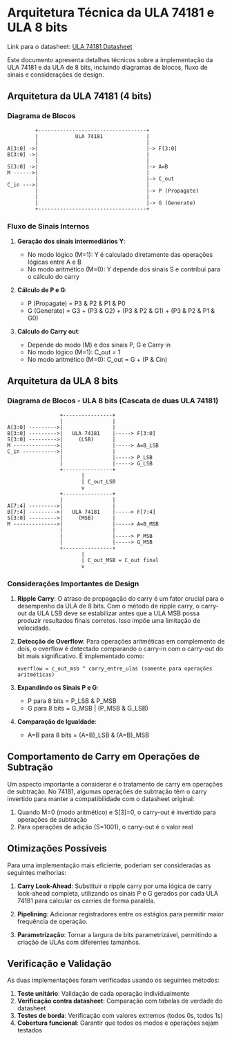 # Arquitetura Técnica da ULA 74181 e ULA 8 bits

Link para o datasheet: [ULA 74181 Datasheet](https://www.ti.com/lit/ds/symlink/sn54ls181.pdf)

Este documento apresenta detalhes técnicos sobre a implementação da ULA 74181 e da ULA de 8 bits, incluindo diagramas de blocos, fluxo de sinais e considerações de design.

## Arquitetura da ULA 74181 (4 bits)

### Diagrama de Blocos

```
         +-----------------------------------+
         |            ULA 74181              |
         |                                   |
A[3:0] ->|                                   |-> F[3:0]
B[3:0] ->|                                   |
         |                                   |
S[3:0] ->|                                   |-> A=B
M ------>|                                   |
         |                                   |-> C_out
C_in --->|                                   |
         |                                   |-> P (Propagate)
         |                                   |
         |                                   |-> G (Generate)
         +-----------------------------------+
```

### Fluxo de Sinais Internos

1. **Geração dos sinais intermediários Y**:
   - No modo lógico (M=1): Y é calculado diretamente das operações lógicas entre A e B
   - No modo aritmético (M=0): Y depende dos sinais S e contribui para o cálculo do carry

2. **Cálculo de P e G**:
   - P (Propagate) = P3 & P2 & P1 & P0
   - G (Generate) = G3 + (P3 & G2) + (P3 & P2 & G1) + (P3 & P2 & P1 & G0)

3. **Cálculo do Carry out**:
   - Depende do modo (M) e dos sinais P, G e Carry in
   - No modo lógico (M=1): C_out = 1
   - No modo aritmético (M=0): C_out = G + (P & Cin)

## Arquitetura da ULA 8 bits

### Diagrama de Blocos - ULA 8 bits (Cascata de duas ULA 74181)

```
                 +----------------+
                 |                |
A[3:0] --------->|                |
B[3:0] --------->|   ULA 74181    |-----> F[3:0]
S[3:0] --------->|     (LSB)      |
M -------------->|                |-----> A=B_LSB
C_in ----------->|                |
                 |                |-----> P_LSB
                 |                |-----> G_LSB
                 +----------------+
                        |
                        | C_out_LSB
                        v
                 +----------------+
                 |                |
A[7:4] --------->|                |
B[7:4] --------->|   ULA 74181    |-----> F[7:4]
S[3:0] --------->|     (MSB)      |
M -------------->|                |-----> A=B_MSB
                 |                |
                 |                |-----> P_MSB
                 |                |-----> G_MSB
                 +----------------+
                        |
                        | C_out_MSB = C_out final
                        v
```

### Considerações Importantes de Design

1. **Ripple Carry**: O atraso de propagação do carry é um fator crucial para o desempenho da ULA de 8 bits. Com o método de ripple carry, o carry-out da ULA LSB deve se estabilizar antes que a ULA MSB possa produzir resultados finais corretos. Isso impõe uma limitação de velocidade.

2. **Detecção de Overflow**: Para operações aritméticas em complemento de dois, o overflow é detectado comparando o carry-in com o carry-out do bit mais significativo. É implementado como:
   ```
   overflow = c_out_msb ^ carry_entre_ulas (somente para operações aritméticas)
   ```

3. **Expandindo os Sinais P e G**:
   - P para 8 bits = P_LSB & P_MSB
   - G para 8 bits = G_MSB | (P_MSB & G_LSB)

4. **Comparação de Igualdade**:
   - A=B para 8 bits = (A=B)_LSB & (A=B)_MSB

## Comportamento de Carry em Operações de Subtração

Um aspecto importante a considerar é o tratamento de carry em operações de subtração. No 74181, algumas operações de subtração têm o carry invertido para manter a compatibilidade com o datasheet original:

1. Quando M=0 (modo aritmético) e S[3]=0, o carry-out é invertido para operações de subtração
2. Para operações de adição (S=1001), o carry-out é o valor real

## Otimizações Possíveis

Para uma implementação mais eficiente, poderiam ser consideradas as seguintes melhorias:

1. **Carry Look-Ahead**: Substituir o ripple carry por uma lógica de carry look-ahead completa, utilizando os sinais P e G gerados por cada ULA 74181 para calcular os carries de forma paralela.

2. **Pipelining**: Adicionar registradores entre os estágios para permitir maior frequência de operação.

3. **Parametrização**: Tornar a largura de bits parametrizável, permitindo a criação de ULAs com diferentes tamanhos.

## Verificação e Validação

As duas implementações foram verificadas usando os seguintes métodos:

1. **Teste unitário**: Validação de cada operação individualmente
2. **Verificação contra datasheet**: Comparação com tabelas de verdade do datasheet
3. **Testes de borda**: Verificação com valores extremos (todos 0s, todos 1s)
4. **Cobertura funcional**: Garantir que todos os modos e operações sejam testados
